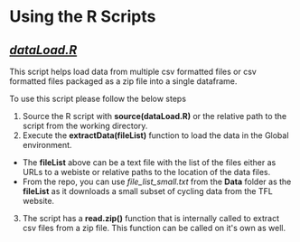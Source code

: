 # Using the R Scripts
## _[dataLoad.R](https://github.com/rkadam21/Bike-Hire-Case-Study/blob/master/R%20Scripts/dataLoad.R)_
This script helps load data from multiple csv formatted files or csv formatted files packaged as a zip file into a single dataframe.

To use this script please follow the below steps

1. Source the R script with **source(dataLoad.R)** or the relative path to the script from the working directory.
2. Execute the **extractData(fileList)** function to load the data in the Global environment.
  * The **fileList** above can be a text file with the list of the files either as URLs to a webiste or relative paths to the location of the data files.
  * From the repo, you can use _file_list_small.txt_ from the **Data** folder as the **fileList** as it downloads a small subset of cycling data from the TFL website.
3. The script has a **read.zip()** function that is internally called to extract csv files from a zip file. This function can be called on it's own as well.
